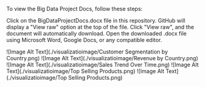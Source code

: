 To view the Big Data Project Docs, follow these steps:

Click on the BigDataProjectDocs.docx file in this repository.
GitHub will display a "View raw" option at the top of the file.
Click "View raw", and the document will automatically download.
Open the downloaded .docx file using Microsoft Word, Google Docs, or any compatible editor.


![Image Alt Text](./visualizatioimage/Customer Segmentation by Country.png)
![Image Alt Text](./visualizatioimage/Revenue by Country.png)
![Image Alt Text](./visualizatioimage/Sales Trend Over Time.png)
![Image Alt Text](./visualizatioimage/Top Selling Products.png)
![Image Alt Text](./visualizatioimage/Top Selling Products.png)

